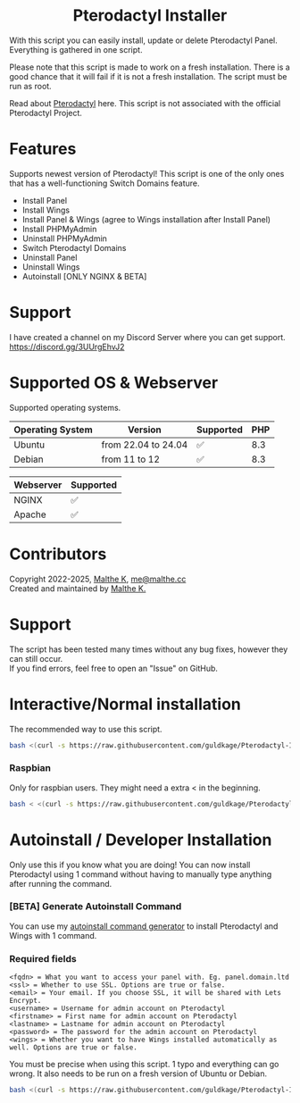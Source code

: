 <h1 align="center"><strong>Pterodactyl Installer</strong></h1>

With this script you can easily install, update or delete Pterodactyl Panel. Everything is gathered in one script.

Please note that this script is made to work on a fresh installation.
There is a good chance that it will fail if it is not a fresh installation.
The script must be run as root.

Read about [Pterodactyl](https://pterodactyl.io/) here. This script is not associated with the official Pterodactyl Project.

# Features
Supports newest version of Pterodactyl! This script is one of the only ones that has a well-functioning Switch Domains feature.

- Install Panel
- Install Wings
- Install Panel & Wings (agree to Wings installation after Install Panel)
- Install PHPMyAdmin
- Uninstall PHPMyAdmin
- Switch Pterodactyl Domains
- Uninstall Panel
- Uninstall Wings
- Autoinstall [ONLY NGINX & BETA]

# Support
I have created a channel on my Discord Server where you can get support.
https://discord.gg/3UUrgEhvJ2

# Supported OS & Webserver
Supported operating systems.

| Operating System | Version               | Supported                          |   PHP |
| ---------------- | ----------------------| ---------------------------------- | ----- |
| Ubuntu           | from 22.04 to 24.04   | :white_check_mark:                 | 8.3   |
| Debian           | from 11 to 12         | :white_check_mark:                 | 8.3   |

| Webserver        | Supported           |
| ---------------- | --------------------| 
| NGINX            | :white_check_mark:  |
| Apache           | :white_check_mark:  |

# Contributors
Copyright 2022-2025, [Malthe K](https://github.com/guldkage), me@malthe.cc
<br>
Created and maintained by [Malthe K.](https://github.com/guldkage)

# Support
The script has been tested many times without any bug fixes, however they can still occur.
<br>
If you find errors, feel free to open an "Issue" on GitHub.

# Interactive/Normal installation
The recommended way to use this script.
```bash
bash <(curl -s https://raw.githubusercontent.com/guldkage/Pterodactyl-Installer/main/installer.sh)
```

### Raspbian
Only for raspbian users. They might need a extra < in the beginning.
```bash
bash < <(curl -s https://raw.githubusercontent.com/guldkage/Pterodactyl-Installer/main/installer.sh)
```

# Autoinstall / Developer Installation
Only use this if you know what you are doing!
You can now install Pterodactyl using 1 command without having to manually type anything after running the command.

### [BETA] Generate Autoinstall Command
You can use my [autoinstall command generator](https://malthe.cc/api/autoinstall/) to install Pterodactyl and Wings with 1 command.

### Required fields
```
<fqdn> = What you want to access your panel with. Eg. panel.domain.ltd
<ssl> = Whether to use SSL. Options are true or false.
<email> = Your email. If you choose SSL, it will be shared with Lets Encrypt.
<username> = Username for admin account on Pterodactyl
<firstname> = First name for admin account on Pterodactyl
<lastname> = Lastname for admin account on Pterodactyl
<password> = The password for the admin account on Pterodactyl
<wings> = Whether you want to have Wings installed automatically as well. Options are true or false.
```

You must be precise when using this script. 1 typo and everything can go wrong.
It also needs to be run on a fresh version of Ubuntu or Debian.

```bash
bash <(curl -s https://raw.githubusercontent.com/guldkage/Pterodactyl-Installer/main/autoinstall.sh)  <fqdn> <ssl> <email> <username> <firstname <lastname> <password> <wings>
```
